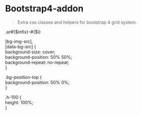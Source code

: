 # Bootstrap4-addon
> Extra css classes and helpers for bootstrap 4 grid system.

.ar#{$infix}-#{$i}  
  
[bg-img-src],  
[data-bg-src] {  
    background-size: cover;  
    background-position: 50% 50%;  
    background-repeat: no-repeat;  
}  
  
.bg-position-top {  
    background-position: 50% 0%;  
}
  
.h-100 {  
    height: 100%;  
}  
  